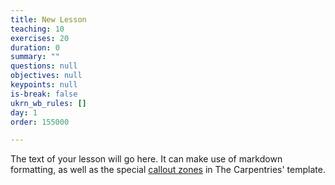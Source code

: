 ```yaml
---
title: New Lesson
teaching: 10
exercises: 20
duration: 0
summary: ""
questions: null
objectives: null
keypoints: null
is-break: false
ukrn_wb_rules: []
day: 1
order: 155000

---
```

The text of your lesson will go here.
It can make use of markdown formatting, as well as the special [callout zones](https://ukrn-open-research.github.io/ukrn-wb-lesson-templates/text-lesson/index.html#examples) in The Carpentries' template.
